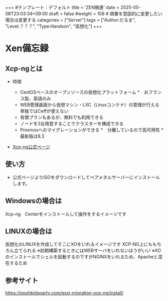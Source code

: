 +++
#テンプレート：デフォルト
title = 'ZEN関連'
date = 2025-05-08T23:03:34+09:00
draft = false
#weight = 108 # 順番を意図的に変更したい場合は変更する
categories = ["Server"]
tags = ["Author:だるま", "Level:？？？", "Type:Handson", "仮想化"]
+++

# Xen備忘録

## Xcp-ngとは

* 特徴
  * CentOSベースのオープンソースの仮想化プラットフォーム
  *　おフランス製、英語のみ
  * WEB管理画面から仮想マシン・LXC（Linuxコンテナ）の管理が行える　単独ではCeffが使えない
  * 有償プランもあるが、無料でも利用できる
  * ノードを3台用意することでクラスターを構成できる
  * Proxmoxへのマイグレーションができる
  *　分離しているので高可用性
  *　最新版は8.3

* [Xcp-ng公式ページ](https://xcp-ng.org/#easy-to-install)

## 使い方

* 公式ページよりISOをダウンロードしてベアメタルサーバーにインストールします。

## Windowsの場合は
Xcp-ng　Centerをインストールして操作をするイメージです

## LINUXの場合は
仮想化のLINUXを作成してそこにXOをいれるイメージです
XCP-NG上にももちろん立てられる
※初期構築するときにはWEBサーバをいれないほうがいい
※XOのインストールでシェルを起動するのですがNGINXをいれるため、Apacheと混在するため

## 参考サイト
https://poohkidsparty.com/esxi-migration-xcp-ng/install/

